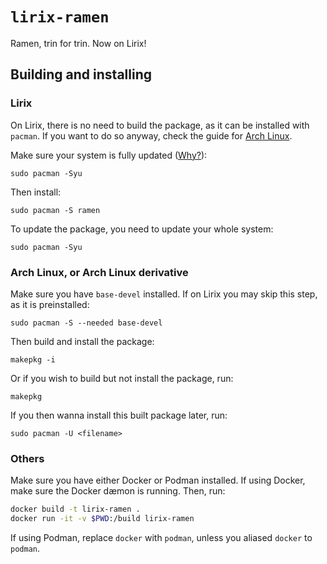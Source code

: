 # `lirix-ramen`

Ramen, trin for trin. Now on Lirix!


## Building and installing

### Lirix

On Lirix, there is no need to build the package, as it can be installed with `pacman`. If you want to do so anyway, check the guide for [Arch Linux](#arch-linux-or-arch-linux-derivative).

Make sure your system is fully updated ([Why?](https://wiki.archlinux.org/title/System_maintenance#Partial_upgrades_are_unsupported)):
```
sudo pacman -Syu
```
Then install:
```
sudo pacman -S ramen
```

To update the package, you need to update your whole system:
```
sudo pacman -Syu
```

### Arch Linux, or Arch Linux derivative

Make sure you have `base-devel` installed. If on Lirix you may skip this step, as it is preinstalled:
```
sudo pacman -S --needed base-devel
```

Then build and install the package:
```
makepkg -i
```
Or if you wish to build but not install the package, run:
```
makepkg
```
If you then wanna install this built package later, run:
```
sudo pacman -U <filename>
```

### Others

Make sure you have either Docker or Podman installed. If using Docker, make sure the Docker dæmon is running. Then, run:

```bash
docker build -t lirix-ramen .
docker run -it -v $PWD:/build lirix-ramen
```

If using Podman, replace `docker` with `podman`, unless you aliased `docker` to `podman`.
